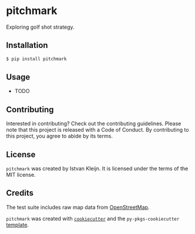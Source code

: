 # pitchmark

Exploring golf shot strategy.

## Installation

```bash
$ pip install pitchmark
```

## Usage

- TODO

## Contributing

Interested in contributing? Check out the contributing guidelines. Please note that this project is released with a Code of Conduct. By contributing to this project, you agree to abide by its terms.

## License

`pitchmark` was created by Istvan Kleijn. It is licensed under the terms of the MIT license.

## Credits

The test suite includes raw map data from [OpenStreetMap](https://www.openstreetmap.org/copyright).

`pitchmark` was created with [`cookiecutter`](https://cookiecutter.readthedocs.io/en/latest/) and the `py-pkgs-cookiecutter` [template](https://github.com/py-pkgs/py-pkgs-cookiecutter).
